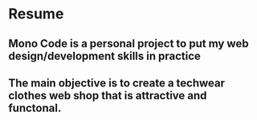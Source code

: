 # Resume
## Mono Code is a personal project to put my web design/development skills in practice
## The main objective is to create a techwear clothes web shop that is attractive and functonal.


